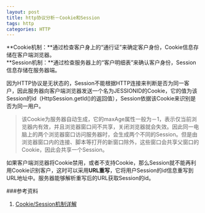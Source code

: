 ```yaml
---
layout: post
title: http协议分析－Cookie和Session
tags: http
categories: HTTP
---
```

**Cookie机制：**通过检查客户身上的“通行证”来确定客户身份，Cookie信息存储在客户端浏览器。  
**Session机制：**通过检查服务器上的“客户明细表”来确认客户身份，Session信息存储在服务器端。  

  
因为HTTP协议是无状态的，Session不能根据HTTP连接来判断是否为同一客户，因此服务器向客户端浏览器发送一个名为JESSIONID的Cookie，它的值为该Session的id（HttpSession.getId()的返回值），Session依据该Cookie来识别是否为同一用户。  
>该Cookie为服务器自动生成，它的maxAge属性一般为－1，表示仅当前浏览器内有效，并且浏览器窗口间不共享，关闭浏览器就会失效。因此同一电脑上的两个浏览器窗口访问服务器时，会生成两个不同的Session。但是由浏览器窗口内的连接、脚本等打开的新窗口除外，这些窗口会共享父窗口的Cookie，因此会共享一个Session。  

如果客户端浏览器将Cookie禁用，或者不支持Cookie，那么Session就不能再利用Cookie识别客户，这时可以采用**URL重写**，它将用户Session的id信息重写到URL地址中。服务器能够解析重写后的URL获取Session的id。


###参考资料
1. [Cookie/Session机制详解](http://www.360doc.com/content/11/1227/00/198_175229712.shtml)